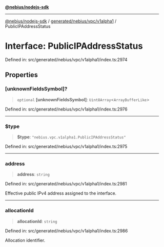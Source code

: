 [**@nebius/nodejs-sdk**](../../../../../README.md)

***

[@nebius/nodejs-sdk](../../../../../README.md) / [generated/nebius/vpc/v1alpha1](../README.md) / PublicIPAddressStatus

# Interface: PublicIPAddressStatus

Defined in: src/generated/nebius/vpc/v1alpha1/index.ts:2974

## Properties

### \[unknownFieldsSymbol\]?

> `optional` **\[unknownFieldsSymbol\]**: `Uint8Array`\<`ArrayBufferLike`\>

Defined in: src/generated/nebius/vpc/v1alpha1/index.ts:2976

***

### $type

> **$type**: `"nebius.vpc.v1alpha1.PublicIPAddressStatus"`

Defined in: src/generated/nebius/vpc/v1alpha1/index.ts:2975

***

### address

> **address**: `string`

Defined in: src/generated/nebius/vpc/v1alpha1/index.ts:2981

Effective public IPv4 address assigned to the interface.

***

### allocationId

> **allocationId**: `string`

Defined in: src/generated/nebius/vpc/v1alpha1/index.ts:2986

Allocation identifier.
